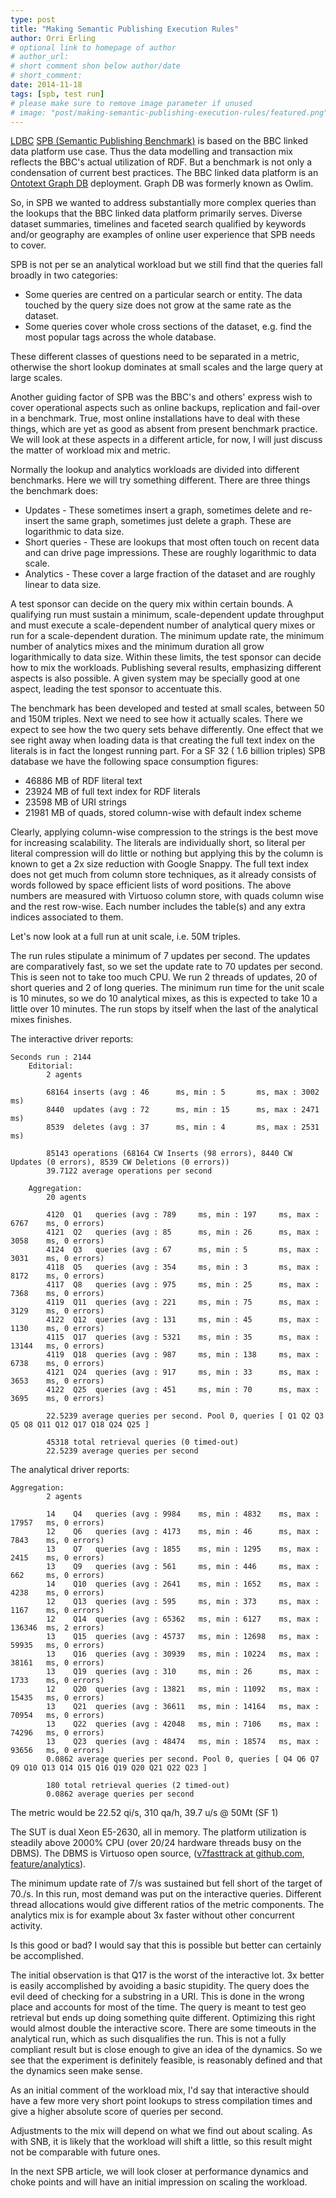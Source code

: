 ```yaml
---
type: post
title: "Making Semantic Publishing Execution Rules"
author: Orri Erling
# optional link to homepage of author
# author_url: 
# short comment shon below author/date
# short_comment:
date: 2014-11-18
tags: [spb, test run]
# please make sure to remove image parameter if unused
# image: "post/making-semantic-publishing-execution-rules/featured.png" 
---
```



[LDBC](https://ldbcouncil.org/) [SPB (Semantic Publishing Benchmark)](/benchmarks/spb) is based on the BBC linked data
platform use case. Thus the data modelling and transaction mix reflects
the BBC's actual utilization of RDF. But a benchmark is not only a
condensation of current best practices. The BBC linked data platform is
an [Ontotext Graph DB](https://www.ontotext.com/products/ontotext-graphdb-owlim/) deployment. Graph DB was formerly known as Owlim.

So, in SPB we wanted to address substantially more complex queries than
the lookups that the BBC linked data platform primarily serves. Diverse
dataset summaries, timelines and faceted search qualified by keywords
and/or geography are examples of online user experience that SPB needs
to cover.

SPB is not per se an analytical workload but we still find that the
queries fall broadly in two categories:

* Some queries are centred on a particular search or entity. The data
touched by the query size does not grow at the same rate as the dataset.
* Some queries cover whole cross sections of the dataset, e.g. find the
most popular tags across the whole database.

These different classes of questions need to be separated in a metric,
otherwise the short lookup dominates at small scales and the large query
at large scales.

Another guiding factor of SPB was the BBC's and others' express wish to
cover operational aspects such as online backups, replication and
fail-over in a benchmark. True, most online installations have to deal
with these things, which are yet as good as absent from present
benchmark practice. We will look at these aspects in a different
article, for now, I will just discuss the matter of workload mix and
metric.

Normally the lookup and analytics workloads are divided into different
benchmarks. Here we will try something different. There are three things
the benchmark does:

* Updates - These sometimes insert a graph, sometimes delete and
re-insert the same graph, sometimes just delete a graph. These are
logarithmic to data size.
* Short queries - These are lookups that most often touch on recent data
and can drive page impressions. These are roughly logarithmic to data
scale.
* Analytics - These cover a large fraction of the dataset and are
roughly linear to data size.

 
A test sponsor can decide on the query mix within certain bounds. A
qualifying run must sustain a minimum, scale-dependent update throughput
and must execute a scale-dependent number of analytical query mixes or
run for a scale-dependent duration. The minimum update rate, the minimum
number of analytics mixes and the minimum duration all grow
logarithmically to data size. Within these limits, the test sponsor can
decide how to mix the workloads. Publishing several results, emphasizing
different aspects is also possible. A given system may be specially good
at one aspect, leading the test sponsor to accentuate this.

The benchmark has been developed and tested at small scales, between 50
and 150M triples. Next we need to see how it actually scales. There we
expect to see how the two query sets behave differently. One effect that
we see right away when loading data is that creating the full text index
on the literals is in fact the longest running part. For a SF 32 ( 1.6
billion triples) SPB database we have the following space consumption
figures:

* 46886 MB of RDF literal text
* 23924 MB of full text index for RDF literals
* 23598 MB of URI strings
* 21981 MB of quads, stored column-wise with default index scheme

Clearly, applying column-wise compression to the strings is the best
move for increasing scalability. The literals are individually short, so
literal per literal compression will do little or nothing but applying
this by the column is known to get a 2x size reduction with Google
Snappy. The full text index does not get much from column store
techniques, as it already consists of words followed by space efficient
lists of word positions. The above numbers are measured with Virtuoso
column store, with quads column wise and the rest row-wise. Each number
includes the table(s) and any extra indices associated to them.

Let's now look at a full run at unit scale, i.e. 50M triples.

The run rules stipulate a minimum of 7 updates per second. The updates
are comparatively fast, so we set the update rate to 70 updates per
second. This is seen not to take too much CPU. We run 2 threads of
updates, 20 of short queries and 2 of long queries. The minimum run time
for the unit scale is 10 minutes, so we do 10 analytical mixes, as this
is expected to take 10 a little over 10 minutes. The run stops by itself
when the last of the analytical mixes finishes.


The interactive driver reports:

```
Seconds run : 2144
    Editorial:
        2 agents

        68164 inserts (avg : 46      ms, min : 5       ms, max : 3002    ms)
        8440  updates (avg : 72      ms, min : 15      ms, max : 2471    ms)
        8539  deletes (avg : 37      ms, min : 4       ms, max : 2531    ms)

        85143 operations (68164 CW Inserts (98 errors), 8440 CW Updates (0 errors), 8539 CW Deletions (0 errors))
        39.7122 average operations per second

    Aggregation:
        20 agents

        4120  Q1   queries (avg : 789     ms, min : 197     ms, max : 6767    ms, 0 errors)
        4121  Q2   queries (avg : 85      ms, min : 26      ms, max : 3058    ms, 0 errors)
        4124  Q3   queries (avg : 67      ms, min : 5       ms, max : 3031    ms, 0 errors)
        4118  Q5   queries (avg : 354     ms, min : 3       ms, max : 8172    ms, 0 errors)
        4117  Q8   queries (avg : 975     ms, min : 25      ms, max : 7368    ms, 0 errors)
        4119  Q11  queries (avg : 221     ms, min : 75      ms, max : 3129    ms, 0 errors)
        4122  Q12  queries (avg : 131     ms, min : 45      ms, max : 1130    ms, 0 errors)
        4115  Q17  queries (avg : 5321    ms, min : 35      ms, max : 13144   ms, 0 errors)
        4119  Q18  queries (avg : 987     ms, min : 138     ms, max : 6738    ms, 0 errors)
        4121  Q24  queries (avg : 917     ms, min : 33      ms, max : 3653    ms, 0 errors)
        4122  Q25  queries (avg : 451     ms, min : 70      ms, max : 3695    ms, 0 errors)

        22.5239 average queries per second. Pool 0, queries [ Q1 Q2 Q3 Q5 Q8 Q11 Q12 Q17 Q18 Q24 Q25 ]

        45318 total retrieval queries (0 timed-out)
        22.5239 average queries per second
```

The analytical driver reports:

```
Aggregation:
        2 agents

        14    Q4   queries (avg : 9984    ms, min : 4832    ms, max : 17957   ms, 0 errors)
        12    Q6   queries (avg : 4173    ms, min : 46      ms, max : 7843    ms, 0 errors)
        13    Q7   queries (avg : 1855    ms, min : 1295    ms, max : 2415    ms, 0 errors)
        13    Q9   queries (avg : 561     ms, min : 446     ms, max : 662     ms, 0 errors)
        14    Q10  queries (avg : 2641    ms, min : 1652    ms, max : 4238    ms, 0 errors)
        12    Q13  queries (avg : 595     ms, min : 373     ms, max : 1167    ms, 0 errors)
        12    Q14  queries (avg : 65362   ms, min : 6127    ms, max : 136346  ms, 2 errors)
        13    Q15  queries (avg : 45737   ms, min : 12698   ms, max : 59935   ms, 0 errors)
        13    Q16  queries (avg : 30939   ms, min : 10224   ms, max : 38161   ms, 0 errors)
        13    Q19  queries (avg : 310     ms, min : 26      ms, max : 1733    ms, 0 errors)
        12    Q20  queries (avg : 13821   ms, min : 11092   ms, max : 15435   ms, 0 errors)
        13    Q21  queries (avg : 36611   ms, min : 14164   ms, max : 70954   ms, 0 errors)
        13    Q22  queries (avg : 42048   ms, min : 7106    ms, max : 74296   ms, 0 errors)
        13    Q23  queries (avg : 48474   ms, min : 18574   ms, max : 93656   ms, 0 errors)
        0.0862 average queries per second. Pool 0, queries [ Q4 Q6 Q7 Q9 Q10 Q13 Q14 Q15 Q16 Q19 Q20 Q21 Q22 Q23 ]

        180 total retrieval queries (2 timed-out)
        0.0862 average queries per second
```


The metric would be 22.52 qi/s, 310 qa/h, 39.7 u/s @ 50Mt (SF 1)

 
The SUT is dual Xeon E5-2630, all in memory. The platform utilization is
steadily above 2000% CPU (over 20/24 hardware threads busy on the DBMS).
The DBMS is Virtuoso open source,
([v7fasttrack at github.com](https://github.com/v7fasttrack/virtuoso-opensource/),
[feature/analytics](https://github.com/v7fasttrack/virtuoso-opensource/tree/feature/analytics)).

The minimum update rate of 7/s was sustained but fell short of the
target of 70./s. In this run, most demand was put on the interactive
queries. Different thread allocations would give different ratios of the
metric components. The analytics mix is for example about 3x faster
without other concurrent activity.

Is this good or bad? I would say that this is possible but better can
certainly be accomplished.

The initial observation is that Q17 is the worst of the interactive lot.
3x better is easily accomplished by avoiding a basic stupidity. The
query does the evil deed of checking for a substring in a URI. This is
done in the wrong place and accounts for most of the time. The query is
meant to test geo retrieval but ends up doing something quite different.
Optimizing this right would almost double the interactive score. There
are some timeouts in the analytical run, which as such disqualifies the
run. This is not a fully compliant result but is close enough to give an
idea of the dynamics. So we see that the experiment is definitely
feasible, is reasonably defined and that the dynamics seen make sense.

As an initial comment of the workload mix, I'd say that interactive
should have a few more very short point lookups to stress compilation
times and give a higher absolute score of queries per second.

Adjustments to the mix will depend on what we find out about scaling. As
with SNB, it is likely that the workload will shift a little, so this
result might not be comparable with future ones.

In the next SPB article, we will look closer at performance dynamics and
choke points and will have an initial impression on scaling the
workload.
